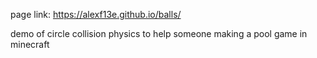 page link: https://alexf13e.github.io/balls/

demo of circle collision physics to help someone making a pool game in minecraft
